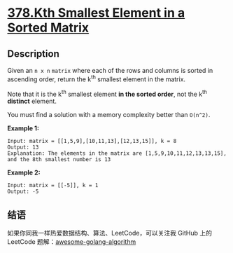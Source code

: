 # [378.Kth Smallest Element in a Sorted Matrix][title]

## Description
Given an `n x n` `matrix` where each of the rows and columns is sorted in ascending order, return the k<sup>th</sup> smallest element in the matrix.

Note that it is the k<sup>th</sup> smallest element **in the sorted order**, not the k<sup>th</sup> **distinct** element.

You must find a solution with a memory complexity better than `O(n^2)`.

**Example 1:**

```
Input: matrix = [[1,5,9],[10,11,13],[12,13,15]], k = 8
Output: 13
Explanation: The elements in the matrix are [1,5,9,10,11,12,13,13,15], and the 8th smallest number is 13
```

**Example 2:**

```
Input: matrix = [[-5]], k = 1
Output: -5
```

## 结语

如果你同我一样热爱数据结构、算法、LeetCode，可以关注我 GitHub 上的 LeetCode 题解：[awesome-golang-algorithm][me]

[title]: https://leetcode.com/problems/kth-smallest-element-in-a-sorted-matrix/
[me]: https://github.com/kylesliu/awesome-golang-algorithm
